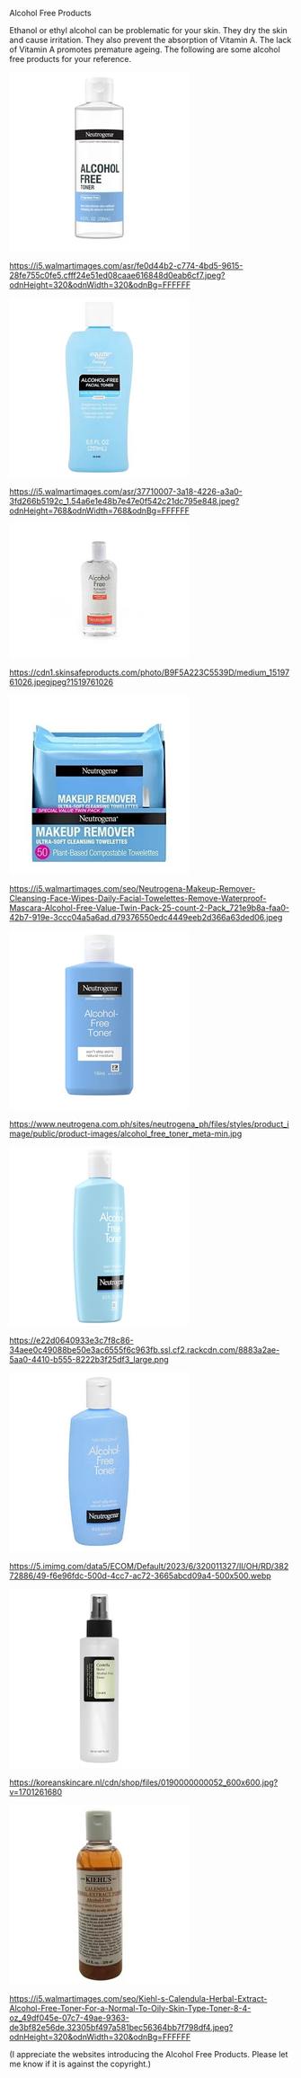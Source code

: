 Alcohol Free Products


Ethanol or ethyl alcohol can be problematic for your skin. They dry the skin and cause irritation. They also prevent the absorption of Vitamin A. The lack of Vitamin A promotes premature ageing. 
The following are some alcohol free products for your reference.


![Alcohol Free Products](https://github.com/ywangnccu/ywang/blob/main/images/AlcoholFreeProduct/AlcoholFreeProduct.jpg)

https://i5.walmartimages.com/asr/fe0d44b2-c774-4bd5-9615-28fe755c0fe5.cfff24e51ed08caae616848d0eab6cf7.jpeg?odnHeight=320&odnWidth=320&odnBg=FFFFFF

![Alcohol Free Products](https://github.com/ywangnccu/ywang/blob/main/images/AlcoholFreeProduct/AlcoholFreeProduct1.jpg)

https://i5.walmartimages.com/asr/37710007-3a18-4226-a3a0-3fd266b5192c_1.54a6e1e48b7e47e0f542c21dc795e848.jpeg?odnHeight=768&odnWidth=768&odnBg=FFFFFF

![Alcohol Free Products](https://github.com/ywangnccu/ywang/blob/main/images/AlcoholFreeProduct/AlcoholFreeProduct3.jpg)

https://cdn1.skinsafeproducts.com/photo/B9F5A223C5539D/medium_1519761026.jpegjpeg?1519761026

![Alcohol Free Products](https://github.com/ywangnccu/ywang/blob/main/images/AlcoholFreeProduct/AlcoholFreeProduct5.jpg)

https://i5.walmartimages.com/seo/Neutrogena-Makeup-Remover-Cleansing-Face-Wipes-Daily-Facial-Towelettes-Remove-Waterproof-Mascara-Alcohol-Free-Value-Twin-Pack-25-count-2-Pack_721e9b8a-faa0-42b7-919e-3ccc04a5a6ad.d79376550edc4449eeb2d366a63ded06.jpeg

![Alcohol Free Products](https://github.com/ywangnccu/ywang/blob/main/images/AlcoholFreeProduct/AlcoholFreeProduct6.jpg)

https://www.neutrogena.com.ph/sites/neutrogena_ph/files/styles/product_image/public/product-images/alcohol_free_toner_meta-min.jpg

![Alcohol Free Products](https://github.com/ywangnccu/ywang/blob/main/images/AlcoholFreeProduct/AlcoholFreeProduct9.png)

https://e22d0640933e3c7f8c86-34aee0c49088be50e3ac6555f6c963fb.ssl.cf2.rackcdn.com/8883a2ae-5aa0-4410-b555-8222b3f25df3_large.png

![Alcohol Free Products](https://github.com/ywangnccu/ywang/blob/main/images/AlcoholFreeProduct/AlcoholFreeProduct13.jpg)

https://5.imimg.com/data5/ECOM/Default/2023/6/320011327/II/OH/RD/38272886/49-f6e96fdc-500d-4cc7-ac72-3665abcd09a4-500x500.webp

![Alcohol Free Products](https://github.com/ywangnccu/ywang/blob/main/images/AlcoholFreeProduct/AlcoholFreeProduct15.jpg)

https://koreanskincare.nl/cdn/shop/files/0190000000052_600x600.jpg?v=1701261680

![Alcohol Free Products](https://github.com/ywangnccu/ywang/blob/main/images/AlcoholFreeProduct/AlcoholFreeProduct19.jpg)

https://i5.walmartimages.com/seo/Kiehl-s-Calendula-Herbal-Extract-Alcohol-Free-Toner-For-a-Normal-To-Oily-Skin-Type-Toner-8-4-oz_49df045e-07c7-49ae-9363-de3bf82e56de.32305bf497a581bec56364bb7f798df4.jpeg?odnHeight=320&odnWidth=320&odnBg=FFFFFF

(I appreciate the websites introducing the Alcohol Free Products. Please let me know if it is against the copyright.)

